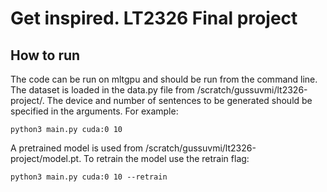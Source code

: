 # Get inspired. LT2326 Final project

## How to run

The code can be run on mltgpu and should be run from the command line. The dataset is loaded in the data.py file from /scratch/gussuvmi/lt2326-project/. The device and number of sentences to be generated should be specified in the arguments. For example: 

``` 
python3 main.py cuda:0 10
``` 

A pretrained model is used from /scratch/gussuvmi/lt2326-project/model.pt. To retrain the model use the retrain flag:

``` 
python3 main.py cuda:0 10 --retrain
``` 
